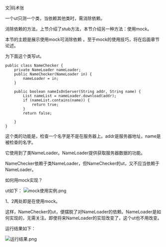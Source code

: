 文|码术张

一个ut只测一个类，当依赖其他类时，需消除依赖。

消除依赖的方法，上节介绍了stub方法，本节介绍另一种方法：使用mock。

本节的主题是展示使用mock可消除依赖 。至于mock的使用技巧，将在后面章节论述。

为下面这个类写ut。

```
public class NameChecker {
    private NameLoader nameLoader;
    public NameChecker(NameLoader in) {
        nameLoader = in;
    }

    public boolean nameIsOnServer(String addr, String name) {
        List nameList = nameLoader.download(addr);
        if (nameList.contains(name)) {
            return true;
        }
        return false;

    }
}
```

这个类的功能是，检查一个名字是不是在服务器上。addr是服务器地址，name是被检查的名字。

它使用到了类NameLoader。NameLoader提供获取服务器数据的功能。

NameChecker依赖于类NameLoader，但NameChecker的ut，又不应当依赖于NameLoader。

如何用mock实现？

ut如下：
![mock使用实例.png](https://upload-images.jianshu.io/upload_images/8093186-d6c8d5882c0daee0.png?imageMogr2/auto-orient/strip%7CimageView2/2/w/1240)


1、2两处即是在使用mock。

这样，NameChecker的ut，便摆脱了对NameLoader的依赖。NameLoader是如何实现的，无需关注。即使将来NameLoader的实现改变了，这个ut也不用改变。

运行结果如下：

![运行结果.png](https://upload-images.jianshu.io/upload_images/8093186-b00c6cab0149e8f4.png?imageMogr2/auto-orient/strip%7CimageView2/2/w/1240)
